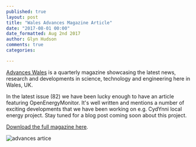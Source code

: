 ```yaml
---
published: true
layout: post
title: "Wales Advances Magazine Article"
date: "2017-08-01 00:00"
date_formatted: Aug 2nd 2017
author: Glyn Hudson
comments: true
categories:

---
```


[Advances Wales](https://businesswales.gov.wales/zones/innovation/advances-wales) is a quarterly magazine showcasing the latest news, research and developments in science, technology and engineering here in Wales, UK.

In the latest issue (82) we have been lucky enough to have an article featuring OpenEnergyMonitor. It's well written and mentions a number of exciting developments that we have been working on e.g. CydYnni local energy project. Stay tuned for a blog post coming soon about this project.

[Download the full magazine here](https://businesswales.gov.wales/sites/business-wales/files/documents/Advances82_English_FINAL.pdf).  

![advances artice]({{site.image_path}}/advances-July17.png)

